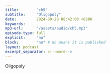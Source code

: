 ```yaml
---
title:        "ch5"
subtitle:     "Oligopoly"
date:         2024-09-29 08:42:00 +0200
keywords:
mp3-url:      "/assets/audio/ch5.mp3"
episode-type: full
explicit:     "no"
block:        "no" # no means it is published
layout: podcast
excerpt_separator: <!--more-->
---
```

Oligopoly
